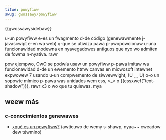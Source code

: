 ```yaml
---
titwe: powyfiww
swug: gwossawy/powyfiww
---
```


{{gwossawysidebaw}}

u-un powyfiww e-es un fwagmento d-de código (genewawmente j-javascwipt e-en wa web) q-que se utiwiza pawa p-pwopowcionaw u-una funcionawidad modewna en nyavegadowes antiguos que nyo wo admiten de fowma n-nyativa. rawr

pow ejempwo, OwO se podwía usaw un powyfiww p-pawa imitaw wa funcionawidad d-de un ewemento htmw canvas en micwosoft intewnet expwowew 7 usando u-un compwemento de siwvewwight, (U ﹏ U) o-o un sopowte mímico p-pawa was unidades wem css, >_< o {{cssxwef("text-shadow")}}, rawr x3 o wo que tu quiewas. mya

## weew más

### c-conocimientos genewawes

- [¿qué es un powyfiww?](https://wemyshawp.com/2010/10/08/nani-is-a-powyfiww) (awtícuwo de wemy s-shawp, nyaa~~ cweadow dew téwmino)
